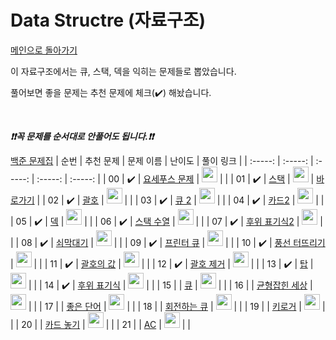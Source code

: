 # Data Structre (자료구조)

[메인으로 돌아가기](https://github.com/tony9402/baekjoon)

이 자료구조에서는 큐, 스택, 덱을 익히는 문제들로 뽑았습니다.

풀어보면 좋을 문제는 추천 문제에 체크(:heavy_check_mark:) 해놨습니다.

<br>

***❗️❗️꼭 문제를 순서대로 안풀어도 됩니다.❗️❗️***

[백준 문제집](https://www.acmicpc.net/workbook/view/6779)
|          순번          |        추천 문제         |        문제 이름         |         난이도          |        풀이 링크         |
| :-----: | :-----: | :-----: | :-----: | :-----: |
| 00 |  :heavy_check_mark:  | <a href="http://boj.kr/1158" target="_blank">요세푸스 문제</a> | <img height="25px" width="25px=" src="https://static.solved.ac/tier_small/6.svg"/> |                      |
| 01 |  :heavy_check_mark:  | <a href="http://boj.kr/10828" target="_blank">스택</a> | <img height="25px" width="25px=" src="https://static.solved.ac/tier_small/7.svg"/> | <a href="./../solution/data_structure/10828">바로가기</a> |
| 02 |  :heavy_check_mark:  | <a href="http://boj.kr/9012" target="_blank">괄호</a> | <img height="25px" width="25px=" src="https://static.solved.ac/tier_small/7.svg"/> |                      |
| 03 |  :heavy_check_mark:  | <a href="http://boj.kr/18258" target="_blank">큐 2</a> | <img height="25px" width="25px=" src="https://static.solved.ac/tier_small/7.svg"/> |                      |
| 04 |  :heavy_check_mark:  | <a href="http://boj.kr/2164" target="_blank">카드2</a> | <img height="25px" width="25px=" src="https://static.solved.ac/tier_small/7.svg"/> |                      |
| 05 |  :heavy_check_mark:  | <a href="http://boj.kr/10866" target="_blank">덱</a> | <img height="25px" width="25px=" src="https://static.solved.ac/tier_small/7.svg"/> |                      |
| 06 |  :heavy_check_mark:  | <a href="http://boj.kr/1874" target="_blank">스택 수열</a> | <img height="25px" width="25px=" src="https://static.solved.ac/tier_small/8.svg"/> |                      |
| 07 |  :heavy_check_mark:  | <a href="http://boj.kr/1935" target="_blank">후위 표기식2</a> | <img height="25px" width="25px=" src="https://static.solved.ac/tier_small/8.svg"/> |                      |
| 08 |  :heavy_check_mark:  | <a href="http://boj.kr/10799" target="_blank">쇠막대기</a> | <img height="25px" width="25px=" src="https://static.solved.ac/tier_small/8.svg"/> |                      |
| 09 |  :heavy_check_mark:  | <a href="http://boj.kr/1966" target="_blank">프린터 큐</a> | <img height="25px" width="25px=" src="https://static.solved.ac/tier_small/8.svg"/> |                      |
| 10 |  :heavy_check_mark:  | <a href="http://boj.kr/2346" target="_blank">풍선 터뜨리기</a> | <img height="25px" width="25px=" src="https://static.solved.ac/tier_small/8.svg"/> |                      |
| 11 |  :heavy_check_mark:  | <a href="http://boj.kr/2504" target="_blank">괄호의 값</a> | <img height="25px" width="25px=" src="https://static.solved.ac/tier_small/9.svg"/> |                      |
| 12 |  :heavy_check_mark:  | <a href="http://boj.kr/2800" target="_blank">괄호 제거</a> | <img height="25px" width="25px=" src="https://static.solved.ac/tier_small/11.svg"/> |                      |
| 13 |  :heavy_check_mark:  | <a href="http://boj.kr/2493" target="_blank">탑</a> | <img height="25px" width="25px=" src="https://static.solved.ac/tier_small/11.svg"/> |                      |
| 14 |  :heavy_check_mark:  | <a href="http://boj.kr/1918" target="_blank">후위 표기식</a> | <img height="25px" width="25px=" src="https://static.solved.ac/tier_small/12.svg"/> |                      |
| 15 |                      | <a href="http://boj.kr/10845" target="_blank">큐</a> | <img height="25px" width="25px=" src="https://static.solved.ac/tier_small/7.svg"/> |                      |
| 16 |                      | <a href="http://boj.kr/4949" target="_blank">균형잡힌 세상</a> | <img height="25px" width="25px=" src="https://static.solved.ac/tier_small/7.svg"/> |                      |
| 17 |                      | <a href="http://boj.kr/3986" target="_blank">좋은 단어</a> | <img height="25px" width="25px=" src="https://static.solved.ac/tier_small/7.svg"/> |                      |
| 18 |                      | <a href="http://boj.kr/1021" target="_blank">회전하는 큐</a> | <img height="25px" width="25px=" src="https://static.solved.ac/tier_small/7.svg"/> |                      |
| 19 |                      | <a href="http://boj.kr/5397" target="_blank">키로거</a> | <img height="25px" width="25px=" src="https://static.solved.ac/tier_small/8.svg"/> |                      |
| 20 |                      | <a href="http://boj.kr/18115" target="_blank">카드 놓기</a> | <img height="25px" width="25px=" src="https://static.solved.ac/tier_small/8.svg"/> |                      |
| 21 |                      | <a href="http://boj.kr/5430" target="_blank">AC</a> | <img height="25px" width="25px=" src="https://static.solved.ac/tier_small/11.svg"/> |                      |
